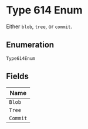 
# Type 614 Enum

Either `blob`, `tree`, or `commit`.

## Enumeration

`Type614Enum`

## Fields

| Name |
|  --- |
| `Blob` |
| `Tree` |
| `Commit` |


